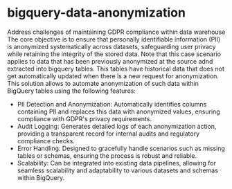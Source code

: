 # bigquery-data-anonymization
Address challenges of maintaining GDPR compliance within data warehouse
The core objective is to ensure that personally identifiable information (PII) is anonymized systematically across datasets, safeguarding user privacy while retaining the integrity of the stored data. Note that this case scenario applies to data that has been previously anonymized at the source adnd extracted into bigquery tables. This tables have historical data that does not get automatically updated when there is a new request for anonymization. This solution allows to automate anonymization of such data within BigQuery tables using the following features:
- PII Detection and Anonymization: Automatically identifies columns containing PII and replaces this data with anonymized values, ensuring compliance with GDPR's privacy requirements.
- Audit Logging: Generates detailed logs of each anonymization action, providing a transparent record for internal audits and regulatory compliance checks.
- Error Handling: Designed to gracefully handle scenarios such as missing tables or schemas, ensuring the process is robust and reliable.
- Scalability: Can be integrated into existing data pipelines, allowing for seamless scalability and adaptability to various datasets and schemas within BigQuery.
